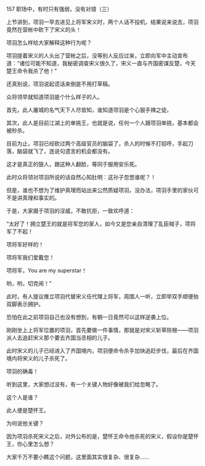 157 职场中，有时只有强弱，没有对错（三）



上节讲到，项羽一早去进见上将军宋义时，两个人话不投机，结果说来说去，项羽竟然在营帐中砍下了宋义的头！

项羽怎么样给大家解释这种行为呢？



项羽提着宋义的人头出了营帐之后，没等别人反应过来，立即向军中主动宣布道：“诸位可能不知道，我秘密调查宋义很久了，宋义一直与齐国密谋反楚，今天楚王命令我杀了他！”

还真别说，项羽说起谎话来倒是不用打草稿。



众将领早就知道项羽是个什么样子的人。

首先，此人屠城的名气天下人尽皆知，谁知道项羽是个心狠手辣之徒。

其次，此人是目前江湖上的单挑王，也就是说，任何一个人跟项羽单挑，基本都会被秒杀。

目前为止，项羽已经砍过两个高级官员的脑袋了，杀人的时候不打招呼，手起刀落，脑袋就飞了，连说句遗言的机会都没有。

这才是真正的狠人，跟这种人翻脸，等同于服用安乐死。

此时众将领对项羽所说的话自然心知肚明：这孙子忽悠谁呢？！



但是，谁也不想为了维护真理而站出来公然质疑项羽，没办法，项羽手里的家伙可不是讲真理和事实的。

于是，大家摄于项羽的淫威，不敢抗拒，一致欢呼道：

“太好了！拥立楚王的就是将军您的家人，如今又是您亲自清理了乱臣贼子，项将军了不起！

项将军好样的！

项将军我们爱戴您！

项将军，You are my superstar！

哟，哟，切克闹！”



此时，有人提议推立项羽代替宋义任代理上将军，周围人一听，立即举双手顺便抬双脚表示拥护。

恐怕在此之前项羽自己也没有想到，有朝一日竟然可以这样逆袭上位。

刚刚坐上上将军位置的项羽，首先要做一件事情，那就是对宋义斩草除根——项羽派人去追赶宋义那个要去齐国当丞相的儿子。

此时宋义的儿子已经进入了齐国境内，项羽便命令杀手加快追赶步伐，最后在齐国境内将宋义的儿子杀死了。

项羽的确毒！



听到这里，大家想过没有，有一个关键人物好像被我们给忽略了。

这个人是谁？

此人便是楚怀王。

为何说他关键？

因为项羽杀死宋义之后，对外公布的是，楚怀王命令他杀死的宋义，假设你是楚怀王，你心里怎么想？

大家千万不要小瞧这个问题，这里面其实很复杂、很复杂……

